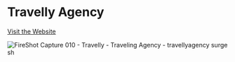 # Travelly Agency

<a href="https://travellyagency.surge.sh/" target="_blank">Visit the Website</a>
<br>

![FireShot Capture 010 - Travelly - Traveling Agency - travellyagency surge sh](https://user-images.githubusercontent.com/39883704/90576816-3855b200-e18d-11ea-8ca0-46d349ee85f4.jpg)
